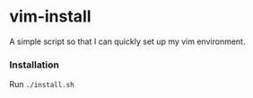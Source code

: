 # vim-install

A simple script so that I can quickly set up my vim environment.

### Installation

Run `./install.sh`

